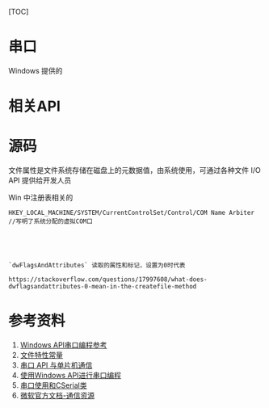 [TOC]


# 串口

Windows 提供的


# 相关API


# 源码

文件属性是文件系统存储在磁盘上的元数据值，由系统使用，可通过各种文件 I/O API 提供给开发人员



Win 中注册表相关的

```
HKEY_LOCAL_MACHINE/SYSTEM/CurrentControlSet/Control/COM Name Arbiter  //写明了系统分配的虚拟COM口





`dwFlagsAndAttributes` 读取的属性和标记，设置为0时代表

https://stackoverflow.com/questions/17997608/what-does-dwflagsandattributes-0-mean-in-the-createfile-method

```


# 参考资料

1. [Windows API串口编程参考](https://yjs.ustc.edu.cn/vc/sy0902.htm)
2. [文件特性常量](https://docs.microsoft.com/zh-cn/windows/win32/fileio/file-attribute-constants?redirectedfrom=MSDN)
3. [串口 API 与单片机通信](https://blog.csdn.net/m0_37346206/article/details/102476154)
4. [使用Windows API进行串口编程](https://www.cnblogs.com/milanleon/p/4244267.html)
5. [串口使用和CSerial类](https://www.cnblogs.com/konglongdanfo/p/9135253.html)
6. [微软官方文档-通信资源](https://docs.microsoft.com/zh-cn/windows/win32/devio/communications-resource-handles)